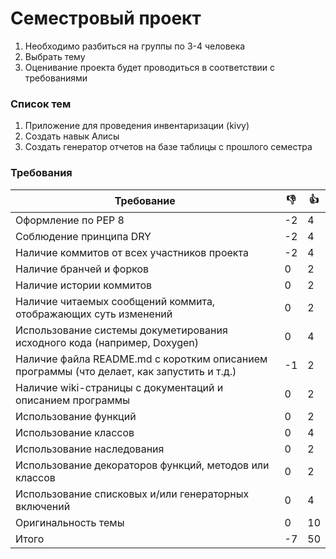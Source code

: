 # Семестровый проект

1. Необходимо разбиться на группы по 3-4 человека
2. Выбрать тему
3. Оценивание проекта будет проводиться в соответствии с требованиями

### Список тем
1. Приложение для проведения инвентаризации (kivy)
2. Создать навык Алисы
3. Создать генератор отчетов на базе таблицы с прошлого семестра

### Требования
| Требование | :-1: | :+1: |
|------------|------|------|
|Оформление по PEP 8| -2 |4|
|Соблюдение принципа DRY|-2|4|
|Наличие коммитов от всех участников проекта| -2 |4|
|Наличие бранчей и форков|0|2|
|Наличие истории коммитов|0|2|
|Наличие читаемых сообщений коммита, отображающих суть изменений|0|2|
|Использование системы докуметирования исходного кода (например, Doxygen)|0|4|
|Наличие файла README.md с коротким описанием программы (что делает, как запустить и т.д.)|-1|2|
|Наличие wiki-страницы с документаций и описанием программы|0|2|
|Использование функций|0|2|
|Использование классов|0|4|
|Использование наследования|0|2|
|Использование декораторов функций, методов или классов|0|2|
|Использование списковых и/или генераторных включений|0|4|
|Оригинальность темы|0|10|
Итого|-7|50
